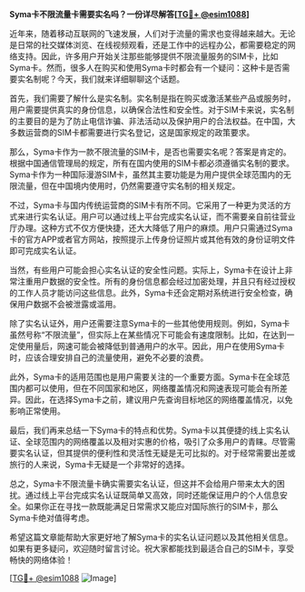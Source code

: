 **Syma卡不限流量卡需要实名吗？一份详尽解答[[TG💪+ @esim1088](https://t.me/s/esim1088)]**

近年来，随着移动互联网的飞速发展，人们对于流量的需求也变得越来越大。无论是日常的社交媒体浏览、在线视频观看，还是工作中的远程办公，都需要稳定的网络支持。因此，许多用户开始关注那些能够提供不限流量服务的SIM卡，比如Syma卡。然而，很多人在购买和使用Syma卡时都会有一个疑问：这种卡是否需要实名制呢？今天，我们就来详细聊聊这个话题。

首先，我们需要了解什么是实名制。实名制是指在购买或激活某些产品或服务时，用户需要提供真实的身份信息，以确保合法性和安全性。对于SIM卡来说，实名制的主要目的是为了防止电信诈骗、非法活动以及保护用户的合法权益。在中国，大多数运营商的SIM卡都需要进行实名登记，这是国家规定的政策要求。

那么，Syma卡作为一款不限流量的SIM卡，是否也需要实名呢？答案是肯定的。根据中国通信管理局的规定，所有在国内使用的SIM卡都必须遵循实名制的要求。Syma卡作为一种国际漫游SIM卡，虽然其主要功能是为用户提供全球范围内的无限流量，但在中国境内使用时，仍然需要遵守实名制的相关规定。

不过，Syma卡与国内传统运营商的SIM卡有所不同。它采用了一种更为灵活的方式来进行实名认证。用户可以通过线上平台完成实名认证，而不需要亲自前往营业厅办理。这种方式不仅方便快捷，还大大降低了用户的麻烦。用户只需通过Syma卡的官方APP或者官方网站，按照提示上传身份证照片或其他有效的身份证明文件即可完成实名认证。

当然，有些用户可能会担心实名认证的安全性问题。实际上，Syma卡在设计上非常注重用户数据的安全性。所有的身份信息都会经过加密处理，并且只有经过授权的工作人员才能访问这些信息。此外，Syma卡还会定期对系统进行安全检查，确保用户数据不会被泄露或滥用。

除了实名认证外，用户还需要注意Syma卡的一些其他使用规则。例如，Syma卡虽然号称“不限流量”，但实际上在某些情况下可能会有速度限制。比如，在达到一定使用量后，网速可能会被降低到普通用户的水平。因此，用户在使用Syma卡时，应该合理安排自己的流量使用，避免不必要的浪费。

此外，Syma卡的适用范围也是用户需要关注的一个重要方面。Syma卡在全球范围内都可以使用，但在不同国家和地区，网络覆盖情况和网速表现可能会有所差异。因此，在选择Syma卡之前，建议用户先查询目标地区的网络覆盖情况，以免影响正常使用。

最后，我们再来总结一下Syma卡的特点和优势。Syma卡以其便捷的线上实名认证、全球范围内的网络覆盖以及相对实惠的价格，吸引了众多用户的青睐。尽管需要实名认证，但其提供的便利性和灵活性无疑是无可比拟的。对于经常需要出差或旅行的人来说，Syma卡无疑是一个非常好的选择。

总之，Syma卡不限流量卡确实需要实名认证，但这并不会给用户带来太大的困扰。通过线上平台完成实名认证既简单又高效，同时还能保证用户的个人信息安全。如果你正在寻找一款既能满足日常需求又能应对国际旅行的SIM卡，那么Syma卡绝对值得考虑。

希望这篇文章能帮助大家更好地了解Syma卡的实名认证问题以及其他相关信息。如果有更多疑问，欢迎随时留言讨论。祝大家都能找到最适合自己的SIM卡，享受畅快的网络体验！

[[TG💪+ @esim1088](https://t.me/s/esim1088) ![Image](https://i.postimg.cc/4NQfJmqS/Snipaste-2025-05-13-00-14-12.png)]